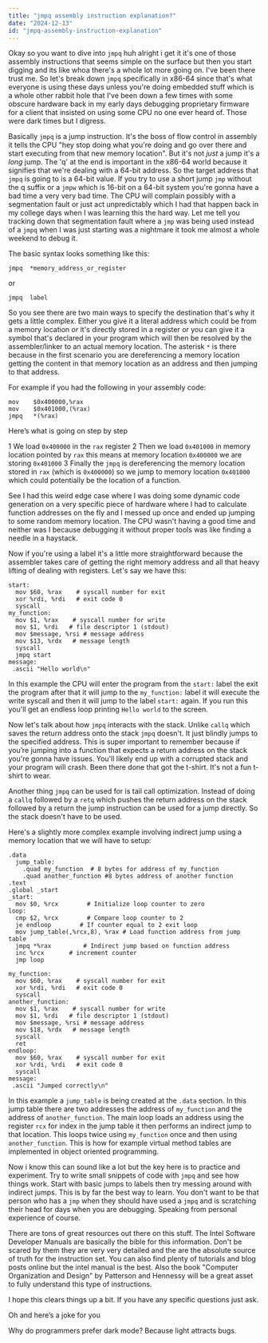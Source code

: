```yaml
---
title: "jmpq assembly instruction explanation?"
date: "2024-12-13"
id: "jmpq-assembly-instruction-explanation"
---
```


Okay so you want to dive into `jmpq` huh alright i get it it's one of those assembly instructions that seems simple on the surface but then you start digging and its like whoa there's a whole lot more going on. I've been there trust me. So let's break down `jmpq` specifically in x86-64 since that's what everyone is using these days unless you're doing embedded stuff which is a whole other rabbit hole that I've been down a few times with some obscure hardware back in my early days debugging proprietary firmware for a client that insisted on using some CPU no one ever heard of. Those were dark times but I digress.

Basically `jmpq` is a jump instruction. It's the boss of flow control in assembly it tells the CPU "hey stop doing what you're doing and go over there and start executing from that new memory location". But it's not *just* a jump it's a *long* jump. The 'q' at the end is important in the x86-64 world because it signifies that we're dealing with a 64-bit address. So the target address that `jmpq` is going to is a 64-bit value. If you try to use a short jump `jmp` without the q suffix or a `jmpw` which is 16-bit on a 64-bit system you're gonna have a bad time a very very bad time. The CPU will complain possibly with a segmentation fault or just act unpredictably which I had that happen back in my college days when I was learning this the hard way. Let me tell you tracking down that segmentation fault where a `jmp` was being used instead of a `jmpq` when I was just starting was a nightmare it took me almost a whole weekend to debug it.

The basic syntax looks something like this:

```assembly
jmpq  *memory_address_or_register
```

or

```assembly
jmpq  label
```

So you see there are two main ways to specify the destination that's why it gets a little complex. Either you give it a literal address which could be from a memory location *or* it's directly stored in a register or you can give it a symbol that's declared in your program which will then be resolved by the assembler/linker to an actual memory location. The asterisk `*` is there because in the first scenario you are dereferencing a memory location getting the content in that memory location as an address and then jumping to that address.

For example if you had the following in your assembly code:

```assembly
mov    $0x400000,%rax
mov    $0x401000,(%rax)
jmpq   *(%rax)
```

Here’s what is going on step by step

1 We load `0x400000` in the `rax` register
2 Then we load `0x401000` in memory location pointed by `rax` this means at memory location `0x400000` we are storing `0x401000`
3 Finally the `jmpq` is dereferencing the memory location stored in `rax` (which is `0x400000`) so we jump to memory location `0x401000` which could potentially be the location of a function.

See I had this weird edge case where I was doing some dynamic code generation on a very specific piece of hardware where I had to calculate function addresses on the fly and I messed up once and ended up jumping to some random memory location. The CPU wasn't having a good time and neither was I because debugging it without proper tools was like finding a needle in a haystack.

Now if you're using a label it's a little more straightforward because the assembler takes care of getting the right memory address and all that heavy lifting of dealing with registers. Let's say we have this:

```assembly
start:
  mov $60, %rax    # syscall number for exit
  xor %rdi, %rdi   # exit code 0
  syscall
my_function:
  mov $1, %rax    # syscall number for write
  mov $1, %rdi   # file descriptor 1 (stdout)
  mov $message, %rsi # message address
  mov $13, %rdx   # message length
  syscall
  jmpq start
message:
 .ascii "Hello world\n"
```

In this example the CPU will enter the program from the `start:` label the exit the program after that it will jump to the `my_function:` label it will execute the write syscall and then it will jump to the label `start:` again. If you run this you'll get an endless loop printing `Hello world` to the screen.

Now let's talk about how `jmpq` interacts with the stack. Unlike `callq` which saves the return address onto the stack `jmpq` doesn't. It just blindly jumps to the specified address. This is super important to remember because if you’re jumping into a function that expects a return address on the stack you're gonna have issues. You'll likely end up with a corrupted stack and your program will crash. Been there done that got the t-shirt. It's not a fun t-shirt to wear.

Another thing `jmpq` can be used for is tail call optimization. Instead of doing a `callq` followed by a `retq` which pushes the return address on the stack followed by a return the jump instruction can be used for a jump directly. So the stack doesn't have to be used.

Here's a slightly more complex example involving indirect jump using a memory location that we will have to setup:

```assembly
.data
  jump_table:
    .quad my_function  # 8 bytes for address of my_function
    .quad another_function #8 bytes address of another function
.text
.global _start
_start:
  mov $0, %rcx        # Initialize loop counter to zero
loop:
  cmp $2, %rcx        # Compare loop counter to 2
  je endloop        # If counter equal to 2 exit loop
  mov jump_table(,%rcx,8), %rax # Load function address from jump table
  jmpq *%rax         # Indirect jump based on function address
  inc %rcx       # increment counter
  jmp loop

my_function:
  mov $60, %rax    # syscall number for exit
  xor %rdi, %rdi   # exit code 0
  syscall
another_function:
  mov $1, %rax    # syscall number for write
  mov $1, %rdi   # file descriptor 1 (stdout)
  mov $message, %rsi # message address
  mov $18, %rdx   # message length
  syscall
  ret
endloop:
  mov $60, %rax    # syscall number for exit
  xor %rdi, %rdi   # exit code 0
  syscall
message:
 .ascii "Jumped correctly\n"
```

In this example a `jump_table` is being created at the `.data` section. In this jump table there are two addresses the address of `my_function` and the address of `another_function`. The main loop loads an address using the register `rcx` for index in the jump table it then performs an indirect jump to that location. This loops twice using `my_function` once and then using `another_function`. This is how for example virtual method tables are implemented in object oriented programming.

Now i know this can sound like a lot but the key here is to practice and experiment. Try to write small snippets of code with `jmpq` and see how things work. Start with basic jumps to labels then try messing around with indirect jumps. This is by far the best way to learn. You don't want to be that person who has a `jmp` when they should have used a `jmpq` and is scratching their head for days when you are debugging. Speaking from personal experience of course.

There are tons of great resources out there on this stuff. The Intel Software Developer Manuals are basically the bible for this information. Don't be scared by them they are very very detailed and the are the absolute source of truth for the instruction set. You can also find plenty of tutorials and blog posts online but the intel manual is the best. Also the book "Computer Organization and Design" by Patterson and Hennessy will be a great asset to fully understand this type of instructions.

I hope this clears things up a bit. If you have any specific questions just ask.

Oh and here’s a joke for you

Why do programmers prefer dark mode? Because light attracts bugs.
